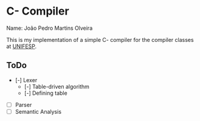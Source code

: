 # C- Compiler

Name: João Pedro Martins Olveira

This is my implementation of a simple C- compiler for the compiler classes at [UNIFESP](https://portal.unifesp.br/).

## ToDo

- [-] Lexer
  - [-] Table-driven algorithm
  - [-] Defining table
- [ ] Parser
- [ ] Semantic Analysis
